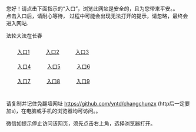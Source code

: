您好！请点击下面指示的“入口”，浏览此网站是安全的，且为您带来平安。。 <br/>
点击入口后，请耐心等待， 过程中可能会出现无法打开的提示，请忽略，最终会进入网站. </br>

法轮大法在长春<br/>
<div style="padding:10px"><a style="margin:20px" target="_blank" href="https://d20j3wjy5h6ht8.cloudfront.net/2Qpsp?dxtee" id="ccLink1" rel="nofollow">入口1</a> <a target="_blank" style="margin:20px" href="https://d3j2bdd25vg6vj.cloudfront.net/2Qpsp?gvgkv" id="ccLink2" rel="nofollow">入口2</a> <a style="margin:20px" target="_blank" href="https://d204d6bspj1yrx.cloudfront.net/2Qpsp?asryuh" id="ccLink3" rel="nofollow">入口3</a></div>

<div style="padding:10px" ><a style="margin:20px" target="_blank" href="https://d20j3wjy5h6ht8.cloudfront.net/2Qpsp?dxtee" id="ccLink4" rel="nofollow">入口4</a> <a style="margin:20px" href="https://d3j2bdd25vg6vj.cloudfront.net/2Qpsp?gvgkv" target="_blank" id="ccLink5" rel="nofollow">入口5</a> <a style="margin:20px" href="https://d204d6bspj1yrx.cloudfront.net/2Qpsp?asryuh" target="_blank" id="ccLink6" rel="nofollow">入口6</a></div>

<div style="padding:10px"><a style="margin:20px" target="_blank" href="https://d20j3wjy5h6ht8.cloudfront.net/2Qpsp?dxtee" id="ccLink7" rel="nofollow">入口7</a> <a style="margin:20px" href="https://d3j2bdd25vg6vj.cloudfront.net/2Qpsp?gvgkv" target="_blank" id="ccLink8" rel="nofollow">入口8</a> <a style="margin:20px" target="_blank" href="https://d204d6bspj1yrx.cloudfront.net/2Qpsp?asryuh" id="ccLink9" rel="nofollow">入口9</a></div>

<br/>



请复制并记住免翻墙网址 https://github.com/yntd/changchunzx (http后一定要加s)，在电脑或手机的浏览器均可访问。。<br/>

微信如提示停止访问该网页，须先点击右上角，选择浏览器打开。
